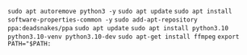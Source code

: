 `sudo apt autoremove python3 -y`
`sudo apt update`
`sudo apt install software-properties-common -y`
`sudo add-apt-repository ppa:deadsnakes/ppa`
`sudo apt update`
`sudo apt install python3.10 python3.10-venv python3.10-dev`
`sudo apt-get install ffmpeg`
`export PATH="$PATH:`